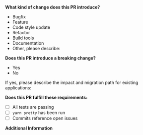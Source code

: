 <!--
Please make sure to read the contributing Guidelines:
https://github.com/vigetlabs/microcosm/blob/master/CONTRIBUTING.md
-->

**What kind of change does this PR introduce?**

- Bugfix
- Feature
- Code style update
- Refactor
- Build tools
- Documentation
- Other, please describe:

**Does this PR introduce a breaking change?**

- Yes
- No

If yes, please describe the impact and migration path for existing applications:

**Does this PR fulfill these requirements:**
<!-- (Update "[ ]" to "[x]" to check a box) -->

- [ ] All tests are passing
- [ ] `yarn pretty` has been run
- [ ] Commits reference open issues

**Additional Information**

<!-- Anything else you'd like to say about this PR -->
